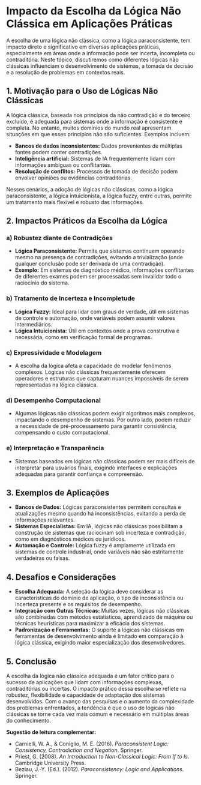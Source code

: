 
# Impacto da Escolha da Lógica Não Clássica em Aplicações Práticas

A escolha de uma lógica não clássica, como a lógica paraconsistente, tem impacto direto e significativo em diversas aplicações práticas, especialmente em áreas onde a informação pode ser incerta, incompleta ou contraditória. Neste tópico, discutiremos como diferentes lógicas não clássicas influenciam o desenvolvimento de sistemas, a tomada de decisão e a resolução de problemas em contextos reais.

## 1. **Motivação para o Uso de Lógicas Não Clássicas**

A lógica clássica, baseada nos princípios da não contradição e do terceiro excluído, é adequada para sistemas onde a informação é consistente e completa. No entanto, muitos domínios do mundo real apresentam situações em que esses princípios não são suficientes. Exemplos incluem:

- **Bancos de dados inconsistentes:** Dados provenientes de múltiplas fontes podem conter contradições.
- **Inteligência artificial:** Sistemas de IA frequentemente lidam com informações ambíguas ou conflitantes.
- **Resolução de conflitos:** Processos de tomada de decisão podem envolver opiniões ou evidências contraditórias.

Nesses cenários, a adoção de lógicas não clássicas, como a lógica paraconsistente, a lógica intuicionista, a lógica fuzzy, entre outras, permite um tratamento mais flexível e robusto das informações.

## 2. **Impactos Práticos da Escolha da Lógica**

### a) **Robustez diante de Contradições**

- **Lógica Paraconsistente:** Permite que sistemas continuem operando mesmo na presença de contradições, evitando a trivialização (onde qualquer conclusão pode ser derivada de uma contradição).
- **Exemplo:** Em sistemas de diagnóstico médico, informações conflitantes de diferentes exames podem ser processadas sem invalidar todo o raciocínio do sistema.

### b) **Tratamento de Incerteza e Incompletude**

- **Lógica Fuzzy:** Ideal para lidar com graus de verdade, útil em sistemas de controle e automação, onde variáveis podem assumir valores intermediários.
- **Lógica Intuicionista:** Útil em contextos onde a prova construtiva é necessária, como em verificação formal de programas.

### c) **Expressividade e Modelagem**

- A escolha da lógica afeta a capacidade de modelar fenômenos complexos. Lógicas não clássicas frequentemente oferecem operadores e estruturas que capturam nuances impossíveis de serem representadas na lógica clássica.

### d) **Desempenho Computacional**

- Algumas lógicas não clássicas podem exigir algoritmos mais complexos, impactando o desempenho de sistemas. Por outro lado, podem reduzir a necessidade de pré-processamento para garantir consistência, compensando o custo computacional.

### e) **Interpretação e Transparência**

- Sistemas baseados em lógicas não clássicas podem ser mais difíceis de interpretar para usuários finais, exigindo interfaces e explicações adequadas para garantir confiança e compreensão.

## 3. **Exemplos de Aplicações**

- **Bancos de Dados:** Lógicas paraconsistentes permitem consultas e atualizações mesmo quando há inconsistências, evitando a perda de informações relevantes.
- **Sistemas Especialistas:** Em IA, lógicas não clássicas possibilitam a construção de sistemas que raciocinam sob incerteza e contradição, como em diagnósticos médicos ou jurídicos.
- **Automação e Controle:** Lógica fuzzy é amplamente utilizada em sistemas de controle industrial, onde variáveis não são estritamente verdadeiras ou falsas.

## 4. **Desafios e Considerações**

- **Escolha Adequada:** A seleção da lógica deve considerar as características do domínio de aplicação, o tipo de inconsistência ou incerteza presente e os requisitos de desempenho.
- **Integração com Outras Técnicas:** Muitas vezes, lógicas não clássicas são combinadas com métodos estatísticos, aprendizado de máquina ou técnicas heurísticas para maximizar a eficácia dos sistemas.
- **Padronização e Ferramentas:** O suporte a lógicas não clássicas em ferramentas de desenvolvimento ainda é limitado em comparação à lógica clássica, exigindo maior especialização dos desenvolvedores.

## 5. **Conclusão**

A escolha da lógica não clássica adequada é um fator crítico para o sucesso de aplicações que lidam com informações complexas, contraditórias ou incertas. O impacto prático dessa escolha se reflete na robustez, flexibilidade e capacidade de adaptação dos sistemas desenvolvidos. Com o avanço das pesquisas e o aumento da complexidade dos problemas enfrentados, a tendência é que o uso de lógicas não clássicas se torne cada vez mais comum e necessário em múltiplas áreas do conhecimento.



**Sugestão de leitura complementar:**
- Carnielli, W. A., & Coniglio, M. E. (2016). *Paraconsistent Logic: Consistency, Contradiction and Negation*. Springer.
- Priest, G. (2008). *An Introduction to Non-Classical Logic: From If to Is*. Cambridge University Press.
- Beziau, J.-Y. (Ed.). (2012). *Paraconsistency: Logic and Applications*. Springer.


